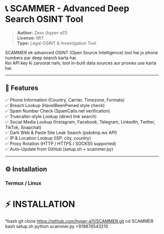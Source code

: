 # 📞 SCAMMER - Advanced Deep Search OSINT Tool

> **Author:** Zexx (hyper-a11)  
> **License:** MIT  
> **Type:** Legal OSINT & Investigation Tool  

SCAMMER ek advanced OSINT (Open Source Intelligence) tool hai jo phone numbers par deep search karta hai.  
Koi API key ki zaroorat nahi, tool in-built data sources aur proxies use karta hai.  

---

## 🚀 **Features**
✅ Phone Information (Country, Carrier, Timezone, Formats)  
✅ Breach Lookup (HaveIBeenPwned style check)  
✅ Spam Number Check (SpamCalls.net verification)  
✅ Truecaller-style Lookup (direct link search)  
✅ Social Media Lookup (Instagram, Facebook, Telegram, LinkedIn, Twitter, TikTok, Snapchat)  
✅ Dark Web & Paste Site Leak Search (psbdmp.ws API)  
✅ IP & Location Lookup (ISP, city, country)  
✅ Proxy Rotation (HTTP / HTTPS / SOCKS5 supported)  
✅ Auto-Update from GitHub (setup.sh + scammer.py)  

---

## ⚙️ **Installation**

### **Termux / Linux**
# ⚡ INSTALLATION 
*bash
git clone https://github.com/hyper-a11/SCAMMER.git
cd SCAMMER
bash setup.sh
python scammer.py +919876543210

